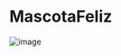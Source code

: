 # MascotaFeliz
![image](https://github.com/ErgilC1780/MascotaFeliz/assets/85023418/3a11982d-dccc-4dbe-9183-39a1374468a8)

